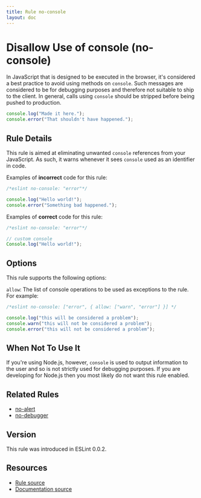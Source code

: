 ```yaml
---
title: Rule no-console
layout: doc
---
```

<!-- Note: No pull requests accepted for this file. See README.md in the root directory for details. -->

# Disallow Use of console (no-console)

In JavaScript that is designed to be executed in the browser, it's considered a best practice to avoid using methods on `console`. Such messages are considered to be for debugging purposes and therefore not suitable to ship to the client. In general, calls using `console` should be stripped before being pushed to production.

```js
console.log("Made it here.");
console.error("That shouldn't have happened.");
```


## Rule Details

This rule is aimed at eliminating unwanted `console` references from your JavaScript. As such, it warns whenever it sees `console` used as an identifier in code.

Examples of **incorrect** code for this rule:

```js
/*eslint no-console: "error"*/

console.log("Hello world!");
console.error("Something bad happened.");
```

Examples of **correct** code for this rule:

```js
/*eslint no-console: "error"*/

// custom console
Console.log("Hello world!");
```

## Options

This rule supports the following options:

`allow`: The list of console operations to be used as exceptions to the rule. For example:

```js
/*eslint no-console: ["error", { allow: ["warn", "error"] }] */

console.log("this will be considered a problem");
console.warn("this will not be considered a problem");
console.error("this will not be considered a problem");
```

## When Not To Use It

If you're using Node.js, however, `console` is used to output information to the user and so is not strictly used for debugging purposes. If you are developing for Node.js then you most likely do not want this rule enabled.

## Related Rules

* [no-alert](no-alert)
* [no-debugger](no-debugger)

## Version

This rule was introduced in ESLint 0.0.2.

## Resources

* [Rule source](https://github.com/eslint/eslint/tree/master/lib/rules/no-console.js)
* [Documentation source](https://github.com/eslint/eslint/tree/master/docs/rules/no-console.md)
